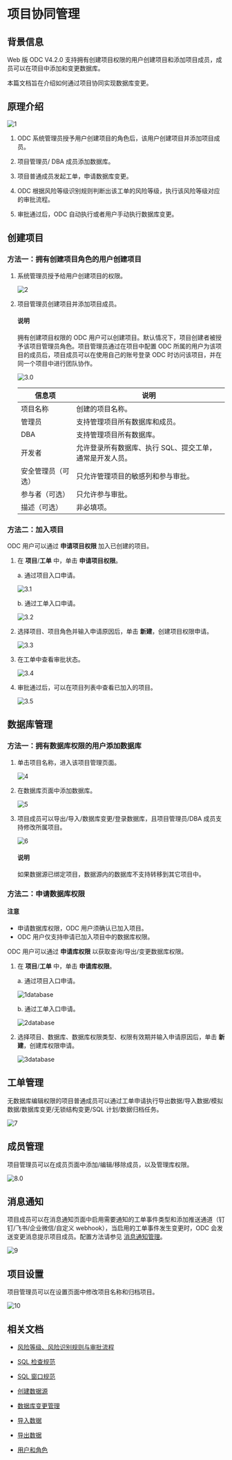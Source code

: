 # 项目协同管理

## 背景信息

Web 版 ODC V4.2.0 支持拥有创建项目权限的用户创建项目和添加项目成员，成员可以在项目中添加和变更数据库。

本篇文档旨在介绍如何通过项目协同实现数据库变更。

## 原理介绍

![1](https://obbusiness-private.oss-cn-shanghai.aliyuncs.com/doc/img/odc/420/1100.database-change-management/1.project-collaborative-management/1.png)

1. ODC 系统管理员授予用户创建项目的角色后，该用户创建项目并添加项目成员。

2. 项目管理员/ DBA 成员添加数据库。

3. 项目普通成员发起工单，申请数据库变更。

4. ODC 根据风险等级识别规则判断出该工单的风险等级，执行该风险等级对应的审批流程。

5. 审批通过后，ODC 自动执行或者用户手动执行数据库变更。

## 创建项目

### 方法一：拥有创建项目角色的用户创建项目

1. 系统管理员授予给用户创建项目的权限。

   ![2](https://obbusiness-private.oss-cn-shanghai.aliyuncs.com/doc/img/odc/420/1100.database-change-management/1.project-collaborative-management/2.png)

2. 项目管理员创建项目并添加项目成员。

   <main id="notice" type='explain'>
      <h4>说明</h4>
      <p>拥有创建项目权限的 ODC 用户可以创建项目。默认情况下，项目创建者被授予该项目管理员角色。项目管理员通过在项目中配置 ODC 所属的用户为该项目的成员后，项目成员可以在使用自己的账号登录 ODC 时访问该项目，并在同一个项目中进行团队协作。</p>
   </main> 

   ![3.0](https://obbusiness-private.oss-cn-shanghai.aliyuncs.com/doc/img/odc/424/700.database-change-management/200.project-collaborative-management/3.0.png)

   |信息项|说明|
   |-------------|--------------|
   | 项目名称        | 创建的项目名称。 |
   | 管理员        | 支持管理项目所有数据库和成员。  |
   | DBA        | 支持管理项目所有数据库。|
   |  开发者       | 允许登录所有数据库、执行 SQL、提交工单，通常是开发人员。   |
   |安全管理员（可选）|只允许管理项目的敏感列和参与审批。|
   |参与者（可选）|只允许参与审批。|
   |描述（可选）|非必填项。|

### 方法二：加入项目

ODC 用户可以通过 **申请项目权限** 加入已创建的项目。

1. 在 **项目**/**工单** 中，单击 **申请项目权限**。

   a. 通过项目入口申请。

      ![3.1](https://obbusiness-private.oss-cn-shanghai.aliyuncs.com/doc/img/odc/423/700.database-change-management/200.project-collaborative-management/3.1.png)

   b. 通过工单入口申请。

      ![3.2](https://obbusiness-private.oss-cn-shanghai.aliyuncs.com/doc/img/odc/423/700.database-change-management/200.project-collaborative-management/3.2.png)

2. 选择项目、项目角色并输入申请原因后，单击 **新建**，创建项目权限申请。

   ![3.3](https://obbusiness-private.oss-cn-shanghai.aliyuncs.com/doc/img/odc/423/700.database-change-management/200.project-collaborative-management/3.3.png)

3. 在工单中查看审批状态。

   ![3.4](https://obbusiness-private.oss-cn-shanghai.aliyuncs.com/doc/img/odc/423/700.database-change-management/200.project-collaborative-management/3.4.png)

4. 审批通过后，可以在项目列表中查看已加入的项目。

   ![3.5](https://obbusiness-private.oss-cn-shanghai.aliyuncs.com/doc/img/odc/423/700.database-change-management/200.project-collaborative-management/3.5.png)

## 数据库管理

### 方法一：拥有数据库权限的用户添加数据库

1. 单击项目名称，进入该项目管理页面。

   ![4](https://obbusiness-private.oss-cn-shanghai.aliyuncs.com/doc/img/odc/420/1100.database-change-management/1.project-collaborative-management/4.png)

2. 在数据库页面中添加数据库。

   ![5](https://obbusiness-private.oss-cn-shanghai.aliyuncs.com/doc/img/odc/424/200.project-collaborative-management/5.png)

3. 项目成员可以导出/导入/数据库变更/登录数据库，且项目管理员/DBA 成员支持修改所属项目。

   ![6](https://obbusiness-private.oss-cn-shanghai.aliyuncs.com/doc/img/odc/424/200.project-collaborative-management/6.png)

   <main id="notice" type='explain'>
     <h4>说明</h4>
     <p>如果数据源已绑定项目，数据源内的数据库不支持转移到其它项目中。</p>
   </main>

### 方法二：申请数据库权限

<main id="notice" type='notice'>
  <h4>注意</h4>
  <ul>
  <li>申请数据库权限，ODC 用户须确认已加入项目。</li>
  <li>ODC 用户仅支持申请已加入项目中的数据库权限。</li>
  </ul>
</main>

ODC 用户可以通过 **申请库权限** 以获取查询/导出/变更数据库权限。

1. 在 **项目**/**工单** 中，单击 **申请库权限**。

   a. 通过项目入口申请。

      ![1database](https://obbusiness-private.oss-cn-shanghai.aliyuncs.com/doc/img/odc/424/200.project-collaborative-management/1database.png)

   b. 通过工单入口申请。

      ![2database](https://obbusiness-private.oss-cn-shanghai.aliyuncs.com/doc/img/odc/424/200.project-collaborative-management/2database.png)

2. 选择项目、数据库、数据库权限类型、权限有效期并输入申请原因后，单击 **新建**，创建库权限申请。

   ![3database](https://obbusiness-private.oss-cn-shanghai.aliyuncs.com/doc/img/odc/424/200.project-collaborative-management/3database.png)

## 工单管理

无数据库编辑权限的项目普通成员可以通过工单申请执行导出数据/导入数据/模拟数据/数据库变更/无锁结构变更/SQL 计划/数据归档任务。

![7](https://obbusiness-private.oss-cn-shanghai.aliyuncs.com/doc/img/odc/424/200.project-collaborative-management/7.png)

## 成员管理

项目管理员可以在成员页面中添加/编辑/移除成员，以及管理库权限。

![8.0](https://obbusiness-private.oss-cn-shanghai.aliyuncs.com/doc/img/odc/424/200.project-collaborative-management/8.0.png)

## 消息通知

项目成员可以在消息通知页面中启用需要通知的工单事件类型和添加推送通道（钉钉/飞书/企业微信/自定义 webhook），当启用的工单事件发生变更时，ODC 会发送变更消息提示项目成员。配置方法请参见 [消息通知管理](1000.message-notification.md)。

![9](https://obbusiness-private.oss-cn-shanghai.aliyuncs.com/doc/img/odc/424/200.project-collaborative-management/9.png)

## 项目设置

项目管理员可以在设置页面中修改项目名称和归档项目。

![10](https://obbusiness-private.oss-cn-shanghai.aliyuncs.com/doc/img/odc/424/200.project-collaborative-management/10.png)

## 相关文档

- [风险等级、风险识别规则与审批流程](../700.database-change-management/300.risk-level-risk-identification-rules-and-approval-process.md)

- [SQL 检查规范](../700.database-change-management/400.sql-check-specification.md)

- [SQL 窗口规范](../700.database-change-management/500.sql-window-specification.md)

- [创建数据源](../400.connection-management/100.create-a-personal-connection.md)

- [数据库变更管理](../700.database-change-management/600.database-change.md)

- [导入数据](../600.import-and-export/100.import-data.md)

- [导出数据](../600.import-and-export/200.export-data.md)

- [用户和角色](100.user-permission-and-management/100.odc-users-and-roles.md)


